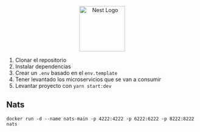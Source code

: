 <p align="center">
  <a href="http://nestjs.com/" target="blank"><img src="https://nestjs.com/img/logo-small.svg" width="120" alt="Nest Logo" /></a>
</p>

1. Clonar el repositorio
2. Instalar dependencias
3. Crear un `.env` basado en el `env.template`
4. Tener levantado los microservicios que se van a consumir
5. Levantar proyecto con `yarn start:dev`

## Nats
```
docker run -d --name nats-main -p 4222:4222 -p 6222:6222 -p 8222:8222 nats
```